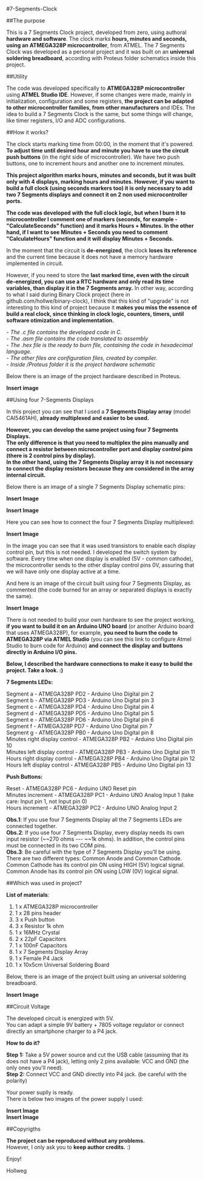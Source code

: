 #7-Segments-Clock

##The purpose

This is a 7 Segments Clock project, developed from zero, using authoral **hardware and software**. The clock marks **hours, minutes and seconds, using an ATMEGA328P microcontroller**, from ATMEL. The 7 Segments Clock was developed as a personal project and it was built on an **universal soldering breadboard**, according with Proteus folder schematics inside this project.

##Utility

The code was developed specifically to **ATMEGA328P microcontroller** using **ATMEL Studio IDE**. However, if some changes were made, mainly in initialization, configuration and some registers, **the project can be adapted to other microcontroller families, from other manufacturers** and IDEs. The idea to build a 7 Segments Clock is the same, but some things will change, like timer registers, I/O and ADC configurations.

##How it works?

The clock starts marking time from 00:00, in the moment that it's powered. **To adjust time until desired hour and minute you have to use the circuit push buttons** (in the right side of microcontroller). We have two push buttons, one to increment hours and another one to increment minutes. 

**This project algorithm marks hours, minutes and seconds, but it was built only with 4 displays, marking hours and minutes. However, if you want to build a full clock (using seconds markers too) it is only necessary to add two 7 Segments displays and connect it on 2 non used microcontroller ports.**

**The code was developed with the full clock logic, but when I burn it to microcontroller I comment one of markers (seconds, for example - "CalculateSeconds" function) and it marks Hours + Minutes. In the other hand, if I want to see Minutes + Seconds you need to comment "CalculateHours" function and it will display Minutes + Seconds.**

In the moment that the circuit is **de-energized**, the clock **loses its reference** and the current time because it does not have a memory hardware implemented in circuit.

However, if you need to store the **last marked time, even with the circuit de-energized, you can use a RTC hardware and only read its time variables, than display it in the 7 Segments array.** In other way, according to what I said during Binary Clock project (here in github.com/hollwe/binary-clock), I think that this kind of "upgrade" is not interesting to this kind of project because it **makes you miss the essence of build a real clock, since thinking in clock logic, counters, timers, until software otimization and implementation.**

*- The .c file contains the developed code in C.* </br>
*- The .asm file contains the code translated to assembly* </br>
*- The .hex file is the ready to burn file, containing the code in hexadecimal language.* </br>
*- The other files are configuration files, created by compiler.* </br>
*- Inside /Proteus folder it is the project hardware schematic* </br>

Below there is an image of the project hardware described in Proteus. 

**Insert image**

##Using four 7-Segments Displays

In this project you can see that I used a **7 Segments Display array** (model CAI5461AH), **already multiplexed and easier to be used.**

**However, you can develop the same project using four 7 Segments Displays.  </br>
The only difference is that you need to multiplex the pins manually and connect a resistor between microcontroller port and display control pins (there is 2 control pins by display). </br>
In the other hand, using the 7 Segments Display array it is not necessary to connect the display resistors because they are considered in the array internal circuit.**

Below there is an image of a single 7 Segments Display schematic pins:

**Insert Image**

**Insert Image**

Here you can see how to connect the four 7 Segments Display multiplexed:

**Insert Image**

In the image you can see that it was used transistors to enable each display control pin, but this is not needed.
I developed the switch system by software. Every time when one display is enabled (5V - common cathode), the microcontroller sends to the other display control pins 0V, assuring that we will have only one display active at a time. 

And here is an image of the circuit built using four 7 Segments Display, as commented (the code burned for an array or separated displays is exactly the same).

**Insert Image**

There is not needed to build your own hardware to see the project working, **if you want to build it on an Arduino UNO board** (or another Arduino board that uses ATMEGA328P), for example, **you need to burn the code to ATMEGA328P via ATMEL Studio** (you can see this link to configure Atmel Studio to burn code for Arduino) **and connect the display and buttons directly in Arduino I/O pins.**

**Below, I described the hardware connections to make it easy to build the project. Take a look. :)**

**7 Segments LEDs:**

Segment a - ATMEGA328P PD2 - Arduino Uno Digital pin 2 </br>
Segment b - ATMEGA328P PD3 - Arduino Uno Digital pin 3 </br>
Segment c - ATMEGA328P PD4 - Arduino Uno Digital pin 4 </br>
Segment d - ATMEGA328P PD5 - Arduino Uno Digital pin 5 </br>
Segment e - ATMEGA328P PD6 - Arduino Uno Digital pin 6 </br>
Segment f - ATMEGA328P PD7 - Arduino Uno Digital pin 7 </br>
Segment g - ATMEGA328P PB0 - Arduino Uno Digital pin 8 </br>
Minutes right display control - ATMEGA328P PB2 - Arduino Uno Digital pin 10 </br>
Minutes left display control - ATMEGA328P PB3 - Arduino Uno Digital pin 11 </br>
Hours right display control - ATMEGA328P PB4 - Arduino Uno Digital pin 12 </br>
Hours left display control - ATMEGA328P PB5 - Arduino Uno Digital pin 13 </br>

**Push Buttons:**

Reset - ATMEGA328P PC6 - Arduino UNO Reset pin </br>
Minutes increment - ATMEGA328P PC1 - Arduino UNO Analog Input 1 (take care: Input pin 1, not Input pin 0) </br>
Hours increment - ATMEGA328P PC2 - Arduino UNO Analog Input 2 </br>

**Obs.1**: If you use four 7 Segments Display all the 7 Segments LEDs are connected together. </br>
**Obs.2**: If you use four 7 Segments Display, every display needs its own input resistor (~~270 ohms --- ~~1k ohms). 
In addition, the control pins must be connected in its two COM pins. </br>
**Obs.3**: Be careful with the type of 7 Segments Display you'll be using. 
There are two different types: Common Anode and Common Cathode. 
Common Cathode has its control pin ON using HIGH (5V) logical signal. 
Common Anode has its control pin ON using LOW (0V) logical signal.

##Which was used in project?

**List of materials**:

1. 1 x ATMEGA328P microcontroller <br>
2. 1 x 28 pins header</br>
3. 3 x Push button </br>
4. 3 x Resistor 1k ohm </br>
5. 1 x 16MHz Crystal  </br>
6. 2 x 22pF Capacitors </br>
7. 1 x 100nF Capacitors </br>
8. 1 x 7 Segments Display Array </br>
9. 1 x Female P4 Jack </br>
10. 1 x 10x5cm Universal Soldering Board </br>

Below, there is an image of the project built using an universal soldering breadboard.

**Insert Image**

##Circuit Voltage 

The developed circuit is energized with 5V. </br>
You can adapt a simple 9V battery + 7805 voltage regulator or connect directly an smartphone charger to a P4 jack. 

**How to do it?**

**Step 1:** Take a 5V power source and cut the USB cable (assuming that its does not have a P4 jack), letting only 2 pins available: VCC and GND (the only ones you'll need). </br>
**Step 2:** Connect VCC and GND directly into P4 jack. (be careful with the polarity)

Your power suplly is ready. </br>
There is below two images of the power supply I used:

**Insert Image** </br>
**Insert Image**

##Copyrigths

**The project can be reproduced without any problems.** </br>
However, I only ask you to **keep author credits.** :)


Enjoy!

Hollweg

